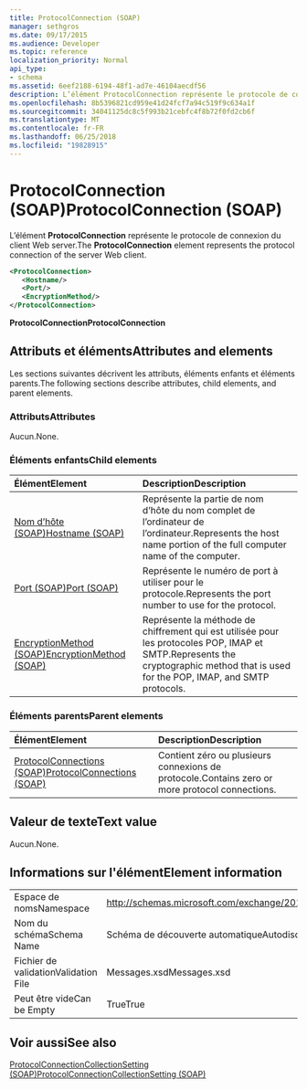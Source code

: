 ```yaml
---
title: ProtocolConnection (SOAP)
manager: sethgros
ms.date: 09/17/2015
ms.audience: Developer
ms.topic: reference
localization_priority: Normal
api_type:
- schema
ms.assetid: 6eef2188-6194-48f1-ad7e-46104aecdf56
description: L’élément ProtocolConnection représente le protocole de connexion du client Web server.
ms.openlocfilehash: 8b5396821cd959e41d24fcf7a94c519f9c634a1f
ms.sourcegitcommit: 34041125dc8c5f993b21cebfc4f8b72f0fd2cb6f
ms.translationtype: MT
ms.contentlocale: fr-FR
ms.lasthandoff: 06/25/2018
ms.locfileid: "19828915"
---
```

# <a name="protocolconnection-soap"></a><span data-ttu-id="b9217-103">ProtocolConnection (SOAP)</span><span class="sxs-lookup"><span data-stu-id="b9217-103">ProtocolConnection (SOAP)</span></span>

<span data-ttu-id="b9217-104">L’élément **ProtocolConnection** représente le protocole de connexion du client Web server.</span><span class="sxs-lookup"><span data-stu-id="b9217-104">The **ProtocolConnection** element represents the protocol connection of the server Web client.</span></span> 
  
```XML
<ProtocolConnection>
   <Hostname/>
   <Port/>
   <EncryptionMethod/>
</ProtocolConnection>
```

 <span data-ttu-id="b9217-105">**ProtocolConnection**</span><span class="sxs-lookup"><span data-stu-id="b9217-105">**ProtocolConnection**</span></span>
## <a name="attributes-and-elements"></a><span data-ttu-id="b9217-106">Attributs et éléments</span><span class="sxs-lookup"><span data-stu-id="b9217-106">Attributes and elements</span></span>

<span data-ttu-id="b9217-107">Les sections suivantes décrivent les attributs, éléments enfants et éléments parents.</span><span class="sxs-lookup"><span data-stu-id="b9217-107">The following sections describe attributes, child elements, and parent elements.</span></span>
  
### <a name="attributes"></a><span data-ttu-id="b9217-108">Attributs</span><span class="sxs-lookup"><span data-stu-id="b9217-108">Attributes</span></span>

<span data-ttu-id="b9217-109">Aucun.</span><span class="sxs-lookup"><span data-stu-id="b9217-109">None.</span></span>
  
### <a name="child-elements"></a><span data-ttu-id="b9217-110">Éléments enfants</span><span class="sxs-lookup"><span data-stu-id="b9217-110">Child elements</span></span>

|<span data-ttu-id="b9217-111">**Élément**</span><span class="sxs-lookup"><span data-stu-id="b9217-111">**Element**</span></span>|<span data-ttu-id="b9217-112">**Description**</span><span class="sxs-lookup"><span data-stu-id="b9217-112">**Description**</span></span>|
|:-----|:-----|
|[<span data-ttu-id="b9217-113">Nom d’hôte (SOAP)</span><span class="sxs-lookup"><span data-stu-id="b9217-113">Hostname (SOAP)</span></span>](hostname-soap.md) <br/> |<span data-ttu-id="b9217-114">Représente la partie de nom d’hôte du nom complet de l’ordinateur de l’ordinateur.</span><span class="sxs-lookup"><span data-stu-id="b9217-114">Represents the host name portion of the full computer name of the computer.</span></span>  <br/> |
|[<span data-ttu-id="b9217-115">Port (SOAP)</span><span class="sxs-lookup"><span data-stu-id="b9217-115">Port (SOAP)</span></span>](port-soap.md) <br/> |<span data-ttu-id="b9217-116">Représente le numéro de port à utiliser pour le protocole.</span><span class="sxs-lookup"><span data-stu-id="b9217-116">Represents the port number to use for the protocol.</span></span>  <br/> |
|[<span data-ttu-id="b9217-117">EncryptionMethod (SOAP)</span><span class="sxs-lookup"><span data-stu-id="b9217-117">EncryptionMethod (SOAP)</span></span>](encryptionmethod-soap.md) <br/> |<span data-ttu-id="b9217-118">Représente la méthode de chiffrement qui est utilisée pour les protocoles POP, IMAP et SMTP.</span><span class="sxs-lookup"><span data-stu-id="b9217-118">Represents the cryptographic method that is used for the POP, IMAP, and SMTP protocols.</span></span>  <br/> |
   
### <a name="parent-elements"></a><span data-ttu-id="b9217-119">Éléments parents</span><span class="sxs-lookup"><span data-stu-id="b9217-119">Parent elements</span></span>

|<span data-ttu-id="b9217-120">**Élément**</span><span class="sxs-lookup"><span data-stu-id="b9217-120">**Element**</span></span>|<span data-ttu-id="b9217-121">**Description**</span><span class="sxs-lookup"><span data-stu-id="b9217-121">**Description**</span></span>|
|:-----|:-----|
|[<span data-ttu-id="b9217-122">ProtocolConnections (SOAP)</span><span class="sxs-lookup"><span data-stu-id="b9217-122">ProtocolConnections (SOAP)</span></span>](protocolconnections-soap.md) <br/> |<span data-ttu-id="b9217-123">Contient zéro ou plusieurs connexions de protocole.</span><span class="sxs-lookup"><span data-stu-id="b9217-123">Contains zero or more protocol connections.</span></span>  <br/> |
   
## <a name="text-value"></a><span data-ttu-id="b9217-124">Valeur de texte</span><span class="sxs-lookup"><span data-stu-id="b9217-124">Text value</span></span>

<span data-ttu-id="b9217-125">Aucun.</span><span class="sxs-lookup"><span data-stu-id="b9217-125">None.</span></span>
  
## <a name="element-information"></a><span data-ttu-id="b9217-126">Informations sur l'élément</span><span class="sxs-lookup"><span data-stu-id="b9217-126">Element information</span></span>

|||
|:-----|:-----|
|<span data-ttu-id="b9217-127">Espace de noms</span><span class="sxs-lookup"><span data-stu-id="b9217-127">Namespace</span></span>  <br/> |http://schemas.microsoft.com/exchange/2010/Autodiscover  <br/> |
|<span data-ttu-id="b9217-128">Nom du schéma</span><span class="sxs-lookup"><span data-stu-id="b9217-128">Schema Name</span></span>  <br/> |<span data-ttu-id="b9217-129">Schéma de découverte automatique</span><span class="sxs-lookup"><span data-stu-id="b9217-129">Autodiscover schema</span></span>  <br/> |
|<span data-ttu-id="b9217-130">Fichier de validation</span><span class="sxs-lookup"><span data-stu-id="b9217-130">Validation File</span></span>  <br/> |<span data-ttu-id="b9217-131">Messages.xsd</span><span class="sxs-lookup"><span data-stu-id="b9217-131">Messages.xsd</span></span>  <br/> |
|<span data-ttu-id="b9217-132">Peut être vide</span><span class="sxs-lookup"><span data-stu-id="b9217-132">Can be Empty</span></span>  <br/> |<span data-ttu-id="b9217-133">True</span><span class="sxs-lookup"><span data-stu-id="b9217-133">True</span></span>  <br/> |
   
## <a name="see-also"></a><span data-ttu-id="b9217-134">Voir aussi</span><span class="sxs-lookup"><span data-stu-id="b9217-134">See also</span></span>



[<span data-ttu-id="b9217-135">ProtocolConnectionCollectionSetting (SOAP)</span><span class="sxs-lookup"><span data-stu-id="b9217-135">ProtocolConnectionCollectionSetting (SOAP)</span></span>](protocolconnectioncollectionsetting-soap.md)

